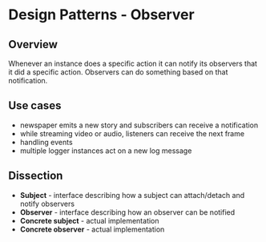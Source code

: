 # Design Patterns - Observer

## Overview

Whenever an instance does a specific action it can notify its observers that
it did a specific action. Observers can do something based on that notification.

## Use cases

- newspaper emits a new story and subscribers can receive a notification
- while streaming video or audio, listeners can receive the next frame
- handling events
- multiple logger instances act on a new log message

## Dissection

- **Subject** - interface describing how a subject can attach/detach and notify
observers
- **Observer** - interface describing how an observer can be notified
- **Concrete subject** - actual implementation
- **Concrete observer** - actual implementation

